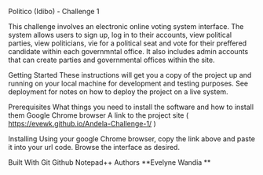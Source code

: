 Politico (Idibo) - Challenge 1

This challenge involves an electronic online voting system interface. The system allows users to sign up, log in to their accounts, view political parties, view politicians, vie for a political seat and vote for their preffered candidate within each governmntal office. It also includes admin accounts that can create parties and governmental offices within the site.

Getting Started
These instructions will get you a copy of the project up and running on your local machine for development and testing purposes. See deployment for notes on how to deploy the project on a live system.

Prerequisites
What things you need to install the software and how to install them Google Chrome browser A link to the project site ( https://evewk.github.io/Andela-Challenge-1/ )

Installing
Using your google Chrome browser, copy the link above and paste it into your url code. Browse the interface as desired.

Built With
Git
Github
Notepad++
Authors
**Evelyne Wandia **
